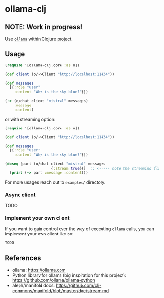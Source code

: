 # ollama-clj

## NOTE: Work in progress!

Use [`ollama`](https://ollama.com) within Clojure project.

## Usage

```clojure
(require '[ollama-clj.core :as o])

(def client (o/->Client "http://localhost:11434"))

(def messages
  [{:role "user"
    :content "Why is the sky blue?"}])

(-> (o/chat client "mistral" messages)
    :message
    :content)
```

or with streaming option:

```clojure
(require '[ollama-clj.core :as o])

(def client (o/->Client "http://localhost:11434"))

(def messages
  [{:role "user"
    :content "Why is the sky blue?"}])

(doseq [part (o/chat client "mistral" messages
                     {:stream true})]  ;; <----- note the streaming flag
  (print (-> part :message :content)))
```

For more usages reach out to `examples/` directory.

### Async client

TODO

### Implement your own client

If you want to gain control over the way of executing `ollama` calls, you can implement your own client like so:

```clojure
TODO
```

## References

- ollama: https://ollama.com
- Python library for ollama (big inspiration for this project): https://github.com/ollama/ollama-python
- aleph/manifold docs: https://github.com/clj-commons/manifold/blob/master/doc/stream.md

